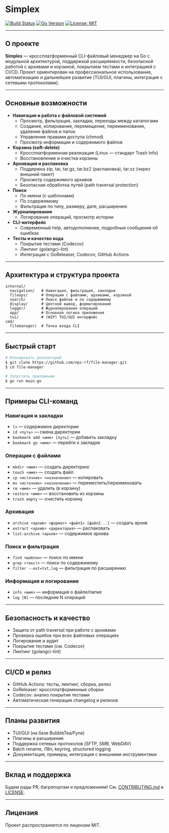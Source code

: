 # Simplex

[![Build Status](https://github.com/nps-rf/simplex/actions/workflows/ci.yml/badge.svg)](https://github.com/nps-rf/simplex/actions)
[![Go Version](https://img.shields.io/badge/go-1.21%2B-blue)](https://golang.org/dl/)
[![License: MIT](https://img.shields.io/badge/License-MIT-yellow.svg)](LICENSE)

---

## О проекте

**Simplex** — кроссплатформенный CLI-файловый менеджер на Go с модульной архитектурой, поддержкой расширяемости, безопасной работой с архивами и корзиной, покрытием тестами и интеграцией с CI/CD. Проект ориентирован на профессиональное использование, автоматизацию и дальнейшее развитие (TUI/GUI, плагины, интеграция с сетевыми протоколами).

---

## Основные возможности

- **Навигация и работа с файловой системой**
  - Просмотр, фильтрация, закладки, переходы между каталогами
  - Создание, копирование, перемещение, переименование, удаление файлов и папок
  - Управление правами доступа (chmod)
  - Просмотр информации и содержимого файлов
- **Корзина (soft-delete)**
  - Кроссплатформенная реализация (Linux — стандарт Trash Info)
  - Восстановление и очистка корзины
- **Архивация и распаковка**
  - Поддержка zip, tar, tar.gz, tar.bz2 (распаковка), tar.xz (через внешний пакет)
  - Просмотр содержимого архивов
  - Безопасная обработка путей (path traversal protection)
- **Поиск**
  - По имени (с шаблонами)
  - По содержимому
  - Фильтрация по типу, размеру, дате, расширению
- **Журналирование**
  - Логирование операций, просмотр истории
- **CLI-интерфейс**
  - Современный help, автодополнение, подробные сообщения об ошибках
- **Тесты и качество кода**
  - Покрытие тестами (Codecov)
  - Линтинг (golangci-lint)
  - Интеграция с GoReleaser, Codecov, GitHub Actions

---

## Архитектура и структура проекта

```
internal/
  navigation/   # Навигация, фильтрация, закладки
  fileops/      # Операции с файлами, архивами, корзиной
  search/       # Поиск файлов и по содержимому
  display/      # Цветной вывод, форматирование
  logger/       # Журналирование операций
  app/          # Основная логика приложения
  tui/          # (WIP) TUI/GUI интерфейс
cmd/
  filemanager/  # Точка входа CLI
```

---

## Быстрый старт

```bash
# Клонировать репозиторий
$ git clone https://github.com/nps-rf/file-manager.git
$ cd file-manager

# Запустить приложение
$ go run main.go
```

---

## Примеры CLI-команд

### Навигация и закладки
- `ls` — содержимое директории
- `cd <путь>` — смена директории
- `bookmark add <имя> [путь]` — добавить закладку
- `bookmark go <имя>` — перейти к закладке

### Операции с файлами
- `mkdir <имя>` — создать директорию
- `touch <имя>` — создать файл
- `cp <источник> <назначение>` — копировать
- `mv <источник> <назначение>` — переместить/переименовать
- `rm <имя>` — удалить (в корзину)
- `restore <имя>` — восстановить из корзины
- `trash empty` — очистить корзину

### Архивация
- `archive <архив> <формат> <файл1> [файл2...]` — создать архив
- `extract <архив> <директория>` — распаковать
- `list-archive <архив>` — содержимое архива

### Поиск и фильтрация
- `find <шаблон>` — поиск по имени
- `grep <текст>` — поиск по содержимому
- `filter --ext=txt,log` — фильтрация по расширению

### Информация и логирование
- `info <имя>` — информация о файле/папке
- `log [N]` — последние N операций

---

## Безопасность и качество

- Защита от path traversal при работе с архивами
- Проверка ошибок при всех файловых операциях
- Логирование и аудит
- Покрытие тестами (см. Codecov)
- Линтинг (golangci-lint)

---

## CI/CD и релиз

- GitHub Actions: тесты, линтинг, сборка, релиз
- GoReleaser: кроссплатформенные сборки
- Codecov: анализ покрытия тестами
- Автоматическая генерация changelog и релизов

---

## Планы развития

- TUI/GUI (на базе BubbleTea/Fyne)
- Плагины и расширения
- Поддержка сетевых протоколов (SFTP, SMB, WebDAV)
- Batch rename, i18n, keyring, structured logging
- Документация, примеры, интеграция с внешними инструментами

---

## Вклад и поддержка

Будем рады PR, багрепортам и предложениям! См. [CONTRIBUTING.md](CONTRIBUTING.md) и [LICENSE](LICENSE).

---

## Лицензия

Проект распространяется по лицензии MIT. 